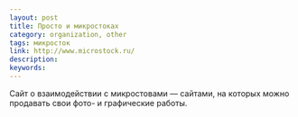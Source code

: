 ```yaml
---
layout: post
title: Просто и микростоках
category: organization, other
tags: микросток
link: http://www.microstock.ru/
description:
keywords:
---
```


<p>Сайт о взаимодействии с микростовами — сайтами, на которых можно продавать свои фото- и графические работы.</p>
